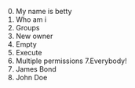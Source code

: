0. My name is betty
1. Who am i
2. Groups
3. New owner
4. Empty
5. Execute
7. Multiple permissions
7.Everybody!
8. James Bond
9. John Doe
